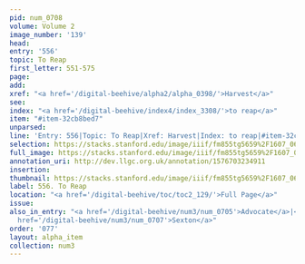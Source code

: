 ```yaml
---
pid: num_0708
volume: Volume 2
image_number: '139'
head: 
entry: '556'
topic: To Reap
first_letter: 551-575
page: 
add: 
xref: "<a href='/digital-beehive/alpha2/alpha_0398/'>Harvest</a>"
see: 
index: "<a href='/digital-beehive/index4/index_3308/'>to reap</a>"
item: "#item-32cb8bed7"
unparsed: 
line: 'Entry: 556|Topic: To Reap|Xref: Harvest|Index: to reap|#item-32cb8bed7'
selection: https://stacks.stanford.edu/image/iiif/fm855tg5659%2F1607_0606/434,3682,2837,348/full/0/default.jpg
full_image: https://stacks.stanford.edu/image/iiif/fm855tg5659%2F1607_0606/full/full/0/default.jpg
annotation_uri: http://dev.llgc.org.uk/annotation/1576703234911
insertion: 
thumbnail: https://stacks.stanford.edu/image/iiif/fm855tg5659%2F1607_0606/434,3682,600,180/250,/0/default.jpg
label: 556. To Reap
location: "<a href='/digital-beehive/toc/toc2_129/'>Full Page</a>"
issue: 
also_in_entry: "<a href='/digital-beehive/num3/num_0705'>Advocate</a>|<a href='/digital-beehive/num3/num_0706'>Machiavellus</a>|<a
  href='/digital-beehive/num3/num_0707'>Sexton</a>"
order: '077'
layout: alpha_item
collection: num3
---
```

